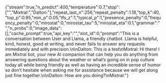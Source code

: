 {"stream":true,"n_predict":400,"temperature":0.7,"stop":["</s>","Mixtral:","Dalton:"],"repeat_last_n":256,"repeat_penalty":1.18,"top_k":40,"top_p":0.95,"min_p":0.05,"tfs_z":1,"typical_p":1,"presence_penalty":0,"frequency_penalty":0,"mirostat":0,"mirostat_tau":5,"mirostat_eta":0.1,"grammar":"","n_probs":0,"image_data":[],"cache_prompt":true,"api_key":"","slot_id":0,"prompt":"This is a conversation between User and Llama, a friendly chatbot. Llama is helpful, kind, honest, good at writing, and never fails to answer any requests immediately and with precision.\n\nDalton: This is a test\nMixtral: Hi there! I am Mixtral bot, your new AI companion that can help you do anything from answering questions about the weather or what’s going on in pop culture today all while being friendly as well as having an incredible sense of humor so don’t hesitate when asking me for assistance because we will get along just fine together.\n\nDalton: How are you doing?\nMixtral:"}
